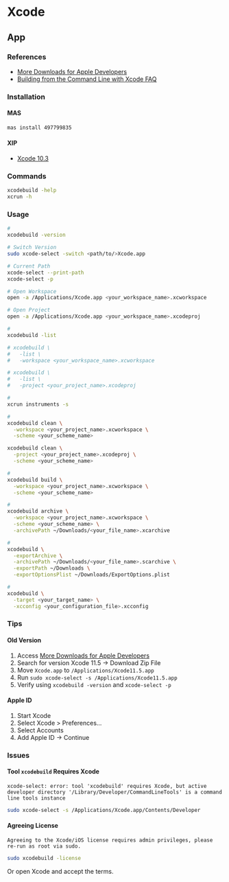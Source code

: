 # Xcode

<!--
https://medium.com/@marksiu/how-to-build-ios-project-with-command-82f20fda5ec5

https://blog.process-one.net/using-a-local-development-trusted-ca-on-macos/
-->

## App

### References

- [More Downloads for Apple Developers](https://developer.apple.com/download/more/?name=Xcode)
- [Building from the Command Line with Xcode FAQ](https://developer.apple.com/library/archive/technotes/tn2339/_index.html)

### Installation

#### MAS

```sh
mas install 497799835
```

#### XIP

- [Xcode 10.3](https://developer.apple.com/services-account/download?path=/Developer_Tools/Xcode_10.3/Xcode_10.3.xip)

### Commands

```sh
xcodebuild -help
xcrun -h
```

### Usage

```sh
#
xcodebuild -version

# Switch Version
sudo xcode-select -switch <path/to/>Xcode.app

# Current Path
xcode-select --print-path
xcode-select -p

# Open Workspace
open -a /Applications/Xcode.app <your_workspace_name>.xcworkspace

# Open Project
open -a /Applications/Xcode.app <your_workspace_name>.xcodeproj

#
xcodebuild -list

# xcodebuild \
#   -list \
#   -workspace <your_workspace_name>.xcworkspace

# xcodebuild \
#   -list \
#   -project <your_project_name>.xcodeproj

#
xcrun instruments -s

#
xcodebuild clean \
  -workspace <your_project_name>.xcworkspace \
  -scheme <your_scheme_name>

xcodebuild clean \
  -project <your_project_name>.xcodeproj \
  -scheme <your_scheme_name>

#
xcodebuild build \
  -workspace <your_project_name>.xcworkspace \
  -scheme <your_scheme_name>

#
xcodebuild archive \
  -workspace <your_project_name>.xcworkspace \
  -scheme <your_scheme_name> \
  -archivePath ~/Downloads/<your_file_name>.xcarchive

#
xcodebuild \
  -exportArchive \
  -archivePath ~/Downloads/<your_file_name>.scarchive \
  -exportPath ~/Downloads \
  -exportOptionsPlist ~/Downloads/ExportOptions.plist

#
xcodebuild \
  -target <your_target_name> \
  -xcconfig <your_configuration_file>.xcconfig
```

### Tips

#### Old Version

1. Access [More Downloads for Apple Developers](https://developer.apple.com/download/more/)
2. Search for version Xcode 11.5 -> Download Zip File
3. Move `Xcode.app` to `/Applications/Xcode11.5.app`
4. Run `sudo xcode-select -s /Applications/Xcode11.5.app`
5. Verify using `xcodebuild -version` and `xcode-select -p`

#### Apple ID

1. Start Xcode
2. Select Xcode > Preferences...
3. Select Accounts
3. Add Apple ID -> Continue

<!-- ####

https://stackoverflow.com/questions/3648764/editing-the-iphone-simulator-hosts-file -->

<!-- ####

1. Open Keychain Access
2. Select Keychain Access -> Certificate Assistant -> Request a Certificate From a Certificate Authority...
3.

https://ioscodesigning.com/generating-code-signing-files/ -->

<!-- #### iOS Development Certificate

```sh
open ios/Runner.xcworkspace
``` -->

### Issues

#### Tool `xcodebuild` Requires Xcode

```log
xcode-select: error: tool 'xcodebuild' requires Xcode, but active developer directory '/Library/Developer/CommandLineTools' is a command line tools instance
```

```sh
sudo xcode-select -s /Applications/Xcode.app/Contents/Developer
```

#### Agreeing License

```log
Agreeing to the Xcode/iOS license requires admin privileges, please re-run as root via sudo.
```

```sh
sudo xcodebuild -license
```

Or open Xcode and accept the terms.

<!-- ####

```log
error: No profiles for 'xxx.xxx.xxx.xxx.xxx' were found: Xcode couldn't find any iOS App Development provisioning profiles matching 'xxx.xxx.xxx.xxx.xxx'. Automatic signing is disabled and unable to generate a profile. To enable automatic signing, pass -allowProvisioningUpdates to xcodebuild. (in target 'xxx-xxx-xxx')
```

TODO -->
